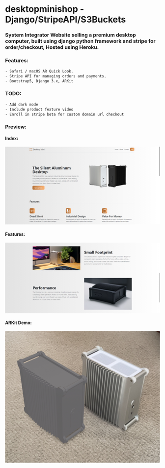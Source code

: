 # desktopminishop - Django/StripeAPI/S3Buckets

### System Integrator Website selling a premium desktop computer, built using django python framework and stripe for order/checkout, Hosted using Heroku.

### Features:
    - Safari / macOS AR Quick Look. 
    - Stripe API for managing orders and payments.
    - Bootstrap5, Django 3.x, ARKit

### TODO:
    - Add dark mode
    - Include product feature video
    - Enroll in stripe beta for custom domain url checkout
    

### Preview:
#### Index:
![Preview1](/Screenshot%202021-05-06%20174953.png)
#### Features:
![Preview2](/Screenshot%202021-05-06%20174935.png)
#### ARKit Demo:
![Preview3](/A774ED56-940A-4901-ABF9-428F4DB54695.jpeg)


